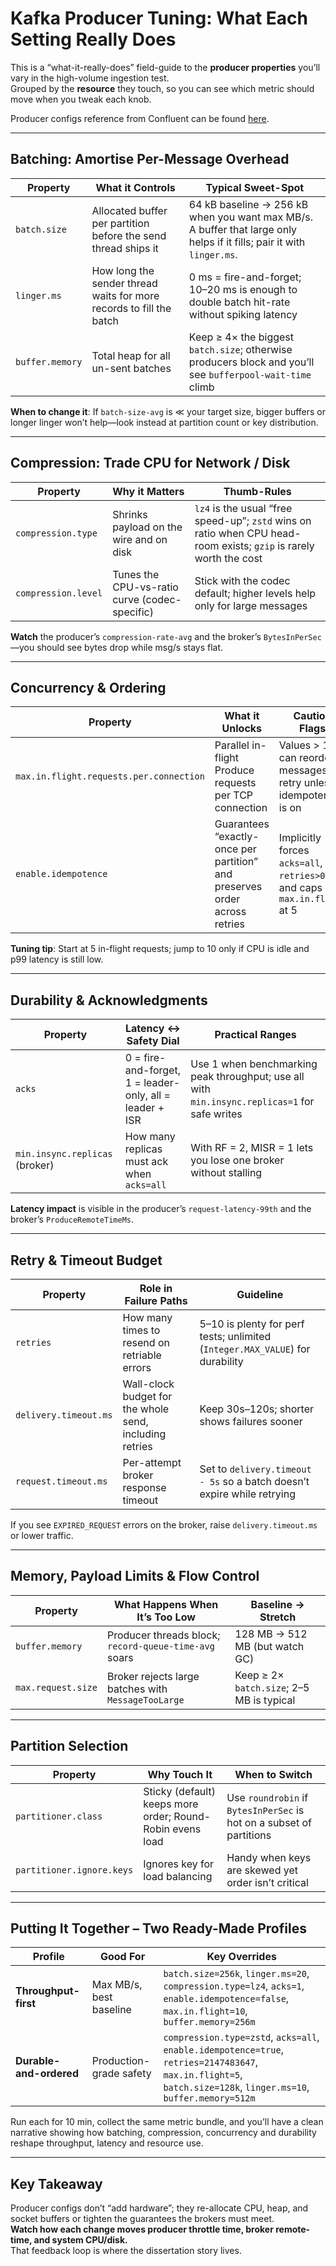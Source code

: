 
# Kafka Producer Tuning: What Each Setting Really Does

This is a “what-it-really-does” field-guide to the **producer properties** you’ll vary in the high-volume ingestion test.  
Grouped by the **resource** they touch, so you can see which metric should move when you tweak each knob.

Producer configs reference from Confluent can be found [here](https://docs.confluent.io/platform/current/installation/configuration/producer-configs.html).

---

## Batching: Amortise Per-Message Overhead

| Property     | What it Controls                                              | Typical Sweet-Spot                                      |
|--------------|---------------------------------------------------------------|----------------------------------------------------------|
| `batch.size` | Allocated buffer per partition before the send thread ships it | 64 kB baseline → 256 kB when you want max MB/s. A buffer that large only helps if it fills; pair it with `linger.ms`. |
| `linger.ms`  | How long the sender thread waits for more records to fill the batch | 0 ms = fire-and-forget; 10–20 ms is enough to double batch hit-rate without spiking latency |
| `buffer.memory` | Total heap for all un-sent batches                        | Keep ≥ 4× the biggest `batch.size`; otherwise producers block and you’ll see `bufferpool-wait-time` climb |

**When to change it**: If `batch-size-avg` is ≪ your target size, bigger buffers or longer linger won’t help—look instead at partition count or key distribution.

---

## Compression: Trade CPU for Network / Disk

| Property            | Why it Matters                                           | Thumb-Rules                                                             |
|---------------------|----------------------------------------------------------|-------------------------------------------------------------------------|
| `compression.type`  | Shrinks payload on the wire and on disk                 | `lz4` is the usual “free speed-up”; `zstd` wins on ratio when CPU head-room exists; `gzip` is rarely worth the cost |
| `compression.level` | Tunes the CPU-vs-ratio curve (codec-specific)           | Stick with the codec default; higher levels help only for large messages |

**Watch** the producer’s `compression-rate-avg` and the broker’s `BytesInPerSec`—you should see bytes drop while msg/s stays flat.

---

## Concurrency & Ordering

| Property                           | What it Unlocks                                               | Caution Flags                                                               |
|------------------------------------|----------------------------------------------------------------|------------------------------------------------------------------------------|
| `max.in.flight.requests.per.connection` | Parallel in-flight Produce requests per TCP connection     | Values > 1 can reorder messages on retry unless idempotence is on          |
| `enable.idempotence`              | Guarantees “exactly-once per partition” and preserves order across retries | Implicitly forces `acks=all`, `retries>0`, and caps `max.in.flight` at 5   |

**Tuning tip**: Start at 5 in-flight requests; jump to 10 only if CPU is idle and p99 latency is still low.

---

## Durability & Acknowledgments

| Property              | Latency ↔ Safety Dial                                   | Practical Ranges                                               |
|-----------------------|----------------------------------------------------------|----------------------------------------------------------------|
| `acks`                | 0 = fire-and-forget, 1 = leader-only, all = leader + ISR | Use 1 when benchmarking peak throughput; use all with `min.insync.replicas=1` for safe writes |
| `min.insync.replicas` (broker) | How many replicas must ack when `acks=all`       | With RF = 2, MISR = 1 lets you lose one broker without stalling |

**Latency impact** is visible in the producer’s `request-latency-99th` and the broker’s `ProduceRemoteTimeMs`.

---

## Retry & Timeout Budget

| Property            | Role in Failure Paths                                 | Guideline                                                                 |
|---------------------|--------------------------------------------------------|---------------------------------------------------------------------------|
| `retries`           | How many times to resend on retriable errors          | 5–10 is plenty for perf tests; unlimited (`Integer.MAX_VALUE`) for durability |
| `delivery.timeout.ms` | Wall-clock budget for the whole send, including retries | Keep 30s–120s; shorter shows failures sooner                             |
| `request.timeout.ms`  | Per-attempt broker response timeout                  | Set to `delivery.timeout - 5s` so a batch doesn’t expire while retrying  |

If you see `EXPIRED_REQUEST` errors on the broker, raise `delivery.timeout.ms` or lower traffic.

---

## Memory, Payload Limits & Flow Control

| Property            | What Happens When It’s Too Low                       | Baseline → Stretch                         |
|---------------------|------------------------------------------------------|---------------------------------------------|
| `buffer.memory`     | Producer threads block; `record-queue-time-avg` soars | 128 MB → 512 MB (but watch GC)              |
| `max.request.size`  | Broker rejects large batches with `MessageTooLarge` | Keep ≥ 2× `batch.size`; 2–5 MB is typical   |

---

## Partition Selection

| Property               | Why Touch It                                           | When to Switch                                                           |
|------------------------|--------------------------------------------------------|---------------------------------------------------------------------------|
| `partitioner.class`    | Sticky (default) keeps more order; Round-Robin evens load | Use `roundrobin` if `BytesInPerSec` is hot on a subset of partitions     |
| `partitioner.ignore.keys` | Ignores key for load balancing                      | Handy when keys are skewed yet order isn’t critical                       |

---

## Putting It Together – Two Ready-Made Profiles

| Profile             | Good For                | Key Overrides                                                                                   |
|----------------------|-------------------------|--------------------------------------------------------------------------------------------------|
| **Throughput-first** | Max MB/s, best baseline | `batch.size=256k`, `linger.ms=20`, `compression.type=lz4`, `acks=1`, `enable.idempotence=false`, `max.in.flight=10`, `buffer.memory=256m` |
| **Durable-and-ordered** | Production-grade safety | `compression.type=zstd`, `acks=all`, `enable.idempotence=true`, `retries=2147483647`, `max.in.flight=5`, `batch.size=128k`, `linger.ms=10`, `buffer.memory=512m` |

Run each for 10 min, collect the same metric bundle, and you’ll have a clean narrative showing how batching, compression, concurrency and durability reshape throughput, latency and resource use.

---

## Key Takeaway

Producer configs don’t “add hardware”; they re-allocate CPU, heap, and socket buffers or tighten the guarantees the brokers must meet.  
**Watch how each change moves producer throttle time, broker remote-time, and system CPU/disk.**  
That feedback loop is where the dissertation story lives.
